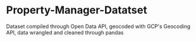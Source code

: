 # Property-Manager-Datatset
Dataset compiled through Open Data API, geocoded with GCP's Geocoding API, data wrangled and cleaned through pandas
